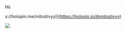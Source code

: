 Hii

s://holopin.me/milostivyy)](https://holopin.io/@milostivyy)

<img src="https://github-readme-stats.vercel.app/api?username=milostivyy&&show_icons=true&title_color=ffffff&icon_color=bb2acf&text_color=daf7dc&bg_color=151515">
